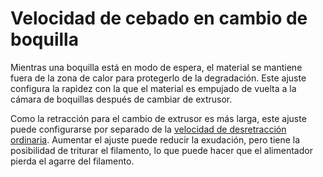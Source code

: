 Velocidad de cebado en cambio de boquilla
====
Mientras una boquilla está en modo de espera, el material se mantiene fuera de la zona de calor para protegerlo de la degradación. Este ajuste configura la rapidez con la que el material es empujado de vuelta a la cámara de boquillas después de cambiar de extrusor.

Como la retracción para el cambio de extrusor es más larga, este ajuste puede configurarse por separado de la [velocidad de desretracción ordinaria](../travel/retraction_prime_speed.md). Aumentar el ajuste puede reducir la exudación, pero tiene la posibilidad de triturar el filamento, lo que puede hacer que el alimentador pierda el agarre del filamento.